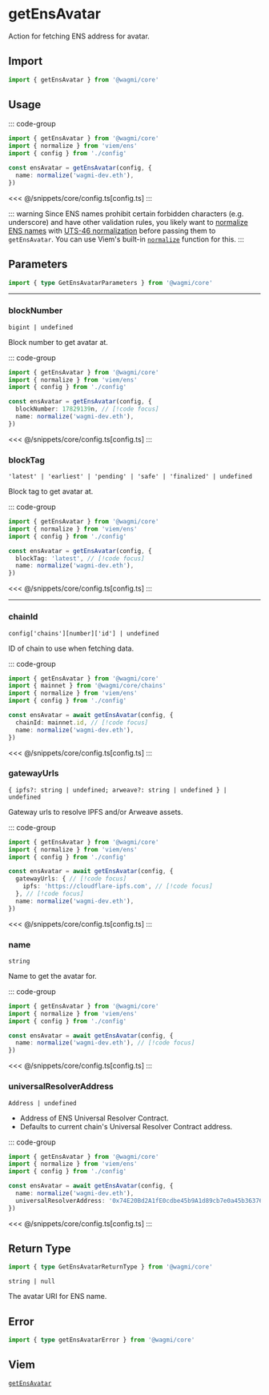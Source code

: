 <script setup>
const packageName = '@wagmi/core'
const actionName = 'getEnsAvatar'
const typeName = 'GetEnsAvatar'
</script>

# getEnsAvatar

Action for fetching ENS address for avatar.

## Import

```ts
import { getEnsAvatar } from '@wagmi/core'
```

## Usage

::: code-group
```ts [index.ts]
import { getEnsAvatar } from '@wagmi/core'
import { normalize } from 'viem/ens'
import { config } from './config'

const ensAvatar = getEnsAvatar(config, {
  name: normalize('wagmi-dev.eth'),
})
```
<<< @/snippets/core/config.ts[config.ts]
:::

::: warning
Since ENS names prohibit certain forbidden characters (e.g. underscore) and have other validation rules, you likely want to [normalize ENS names](https://docs.ens.domains/contract-api-reference/name-processing#normalising-names) with [UTS-46 normalization](https://unicode.org/reports/tr46) before passing them to `getEnsAvatar`. You can use Viem's built-in [`normalize`](https://viem.sh/docs/ens/utilities/normalize) function for this.
:::

## Parameters

```ts
import { type GetEnsAvatarParameters } from '@wagmi/core'
```

---

### blockNumber

`bigint | undefined`

Block number to get avatar at.

::: code-group
```ts [index.ts]
import { getEnsAvatar } from '@wagmi/core'
import { normalize } from 'viem/ens'
import { config } from './config'

const ensAvatar = getEnsAvatar(config, {
  blockNumber: 17829139n, // [!code focus]
  name: normalize('wagmi-dev.eth'),
})
```
<<< @/snippets/core/config.ts[config.ts]
:::

### blockTag

`'latest' | 'earliest' | 'pending' | 'safe' | 'finalized' | undefined`

Block tag to get avatar at.

::: code-group
```ts [index.ts]
import { getEnsAvatar } from '@wagmi/core'
import { normalize } from 'viem/ens'
import { config } from './config'

const ensAvatar = getEnsAvatar(config, {
  blockTag: 'latest', // [!code focus]
  name: normalize('wagmi-dev.eth'),
})
```
<<< @/snippets/core/config.ts[config.ts]
:::

---

### chainId

`config['chains'][number]['id'] | undefined`

ID of chain to use when fetching data.

::: code-group
```ts [index.ts]
import { getEnsAvatar } from '@wagmi/core'
import { mainnet } from '@wagmi/core/chains'
import { normalize } from 'viem/ens'
import { config } from './config'

const ensAvatar = await getEnsAvatar(config, {
  chainId: mainnet.id, // [!code focus]
  name: normalize('wagmi-dev.eth'),
})
```
<<< @/snippets/core/config.ts[config.ts]
:::

### gatewayUrls

`{ ipfs?: string | undefined; arweave?: string | undefined } | undefined`

Gateway urls to resolve IPFS and/or Arweave assets.

::: code-group
```ts [index.ts]
import { getEnsAvatar } from '@wagmi/core'
import { normalize } from 'viem/ens'
import { config } from './config'

const ensAvatar = await getEnsAvatar(config, {
  gatewayUrls: { // [!code focus]
    ipfs: 'https://cloudflare-ipfs.com', // [!code focus]
  }, // [!code focus]
  name: normalize('wagmi-dev.eth'),
})
```
<<< @/snippets/core/config.ts[config.ts]
:::

### name

`string`

Name to get the avatar for.

::: code-group
```ts [index.ts]
import { getEnsAvatar } from '@wagmi/core'
import { normalize } from 'viem/ens'
import { config } from './config'

const ensAvatar = await getEnsAvatar(config, {
  name: normalize('wagmi-dev.eth'), // [!code focus]
})
```
<<< @/snippets/core/config.ts[config.ts]
:::

### universalResolverAddress

`Address | undefined`

- Address of ENS Universal Resolver Contract.
- Defaults to current chain's Universal Resolver Contract address.

::: code-group
```ts [index.ts]
import { getEnsAvatar } from '@wagmi/core'
import { normalize } from 'viem/ens'
import { config } from './config'

const ensAvatar = await getEnsAvatar(config, {
  name: normalize('wagmi-dev.eth'),
  universalResolverAddress: '0x74E20Bd2A1fE0cdbe45b9A1d89cb7e0a45b36376', // [!code focus]
})
```
<<< @/snippets/core/config.ts[config.ts]
:::

## Return Type

```ts
import { type GetEnsAvatarReturnType } from '@wagmi/core'
```

`string | null`

The avatar URI for ENS name.

## Error

```ts
import { type getEnsAvatarError } from '@wagmi/core'
```

<!--@include: @shared/query-imports.md-->

## Viem

[`getEnsAvatar`](https://viem.sh/docs/ens/actions/getEnsAvatar.html)
